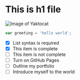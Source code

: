 # This is h1 file
![Image of Yaktocat](https://octodex.github.com/images/yaktocat.png)

```javascript
var greeting = 'hello world';
```
- [x] List syntax is required
- [x] This item is complete
- [ ] This item is not complete
- [ ] Turn on GitHub Pages
- [ ] Outline my portfolio
- [ ] Introduce myself to the world

